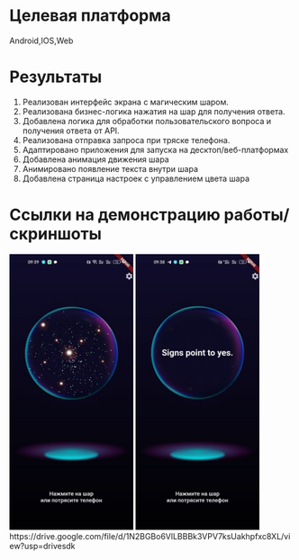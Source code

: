 # Целевая платформа

Android,IOS,Web

# Результаты

1. Реализован интерфейс экрана с магическим шаром.
2. Реализована бизнес-логика нажатия на шар для получения ответа. 
3. Добавлена логика для обработки пользовательского вопроса и получения ответа от API.
4. Реализована отправка запроса при тряске телефона.
5. Адаптировано приложения для запуска на десктоп/веб-платформах
6. Добавлена анимация движения шара
7. Анимировано появление текста внутри шара 
8. Добавлена страница настроек с управлением цвета шара


# Ссылки на демонстрацию работы/скриншоты
<img src="https://github.com/NoshinDev/surf-flutter-study-jam-4/blob/main/docs/assets/dark.jpeg?raw=true" width="220">
<img src="https://github.com/NoshinDev/surf-flutter-study-jam-4/blob/main/docs/assets/dark_answer.jpeg?raw=true" width="220">
https://drive.google.com/file/d/1N2BGBo6VlLBBBk3VPV7ksUakhpfxc8XL/view?usp=drivesdk
